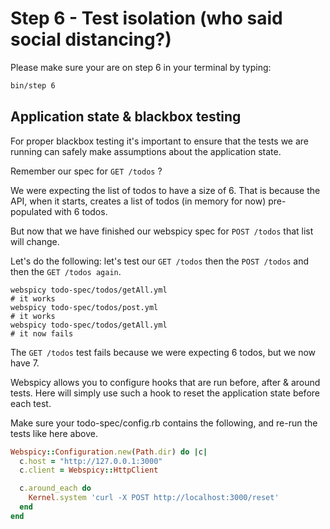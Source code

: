 # Step 6 - Test isolation (who said social distancing?)

Please make sure your are on step 6 in your terminal by typing:

```bash
bin/step 6
```

## Application state & blackbox testing

For proper blackbox testing it's important to ensure that the tests we are running can safely make assumptions about the application state.

Remember our spec for `GET /todos` ?

We were expecting the list of todos to have a size of 6.
That is because the API, when it starts, creates a list of todos (in memory for now) pre-populated with 6 todos.

But now that we have finished our webspicy spec for `POST /todos` that list will change.

Let's do the following: let's test our `GET /todos` then the `POST /todos` and then the `GET /todos again`.

```
webspicy todo-spec/todos/getAll.yml
# it works
webspicy todo-spec/todos/post.yml
# it works
webspicy todo-spec/todos/getAll.yml
# it now fails
```

The `GET /todos` test fails because we were expecting 6 todos, but we now have 7.

Webspicy allows you to configure hooks that are run before, after & around tests. Here will simply use such a hook to reset the application state before each test.

Make sure your todo-spec/config.rb contains the following, and re-run the tests like here above.

```rb
Webspicy::Configuration.new(Path.dir) do |c|
  c.host = "http://127.0.0.1:3000"
  c.client = Webspicy::HttpClient

  c.around_each do
    Kernel.system 'curl -X POST http://localhost:3000/reset'
  end
end
```
